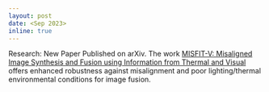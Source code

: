 ```yaml
---
layout: post
date: <Sep 2023>
inline: true
---
```


Research: New Paper Published on arXiv. The work <a href="https://arxiv.org/abs/2309.13216">MISFIT-V: Misaligned Image Synthesis and Fusion using Information from Thermal and Visual </a> offers enhanced robustness against misalignment and poor lighting/thermal environmental conditions for image fusion.